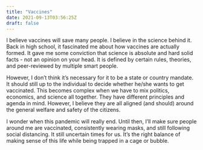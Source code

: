 ```yaml
---
title: "Vaccines"
date: 2021-09-13T03:56:25Z
draft: false
---
```


I believe vaccines will save many people. I believe in the science behind it. Back in high school, it fascinated me about how vaccines are actually formed. It gave me some conviction that science is absolute and hard solid facts - not an opinion on your head. It is defined by certain rules, theories, and peer-reviewed by multiple smart people.

However, I don’t think it’s necessary for it to be a state or country mandate. It should still up to the individual to decide whether he/she wants to get vaccinated. This becomes complex when we have to mix politics, economics, and science all together. They have different principles and agenda in mind. However, I believe they are all aligned (and should) around the general welfare and safety of the citizens.

I wonder when this pandemic will really end. Until then, I’ll make sure people around me are vaccinated, consistently wearing masks, and still following social distancing. It still uncertain times for us. It’s the right balance of making sense of this life while being trapped in a cage or bubble.